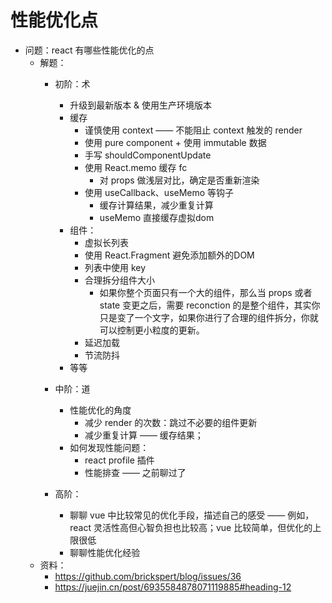 # 性能优化点

- 问题：react 有哪些性能优化的点
    - 解题：
        - 初阶：术
            - 升级到最新版本 & 使用生产环境版本
            - 缓存
                - 谨慎使用 context —— 不能阻止 context 触发的 render
                - 使用 pure component  + 使用 immutable 数据
                - 手写 shouldComponentUpdate
                - 使用 React.memo 缓存 fc
                    - 对 props 做浅层对比，确定是否重新渲染
                - 使用 useCallback、useMemo 等钩子
                    - 缓存计算结果，减少重复计算
                    - useMemo 直接缓存虚拟dom
            - 组件：
                - 虚拟长列表
                - 使用 React.Fragment 避免添加额外的DOM
                - 列表中使用 key
                - 合理拆分组件大小
                    - 如果你整个页面只有一个大的组件，那么当 props 或者 state 变更之后，需要 reconction 的是整个组件，其实你只是变了一个文字，如果你进行了合理的组件拆分，你就可以控制更小粒度的更新。
                - 延迟加载
                - 节流防抖
            - 等等
        - 中阶：道
            - 性能优化的角度
                - 减少 render 的次数：跳过不必要的组件更新
                - 减少重复计算 —— 缓存结果；
            - 如何发现性能问题：
                - react profile 插件
                - 性能排查 —— 之前聊过了

        - 高阶：
            - 聊聊 vue 中比较常见的优化手段，描述自己的感受 —— 例如，react 灵活性高但心智负担也比较高；vue 比较简单，但优化的上限很低
            - 聊聊性能优化经验
    - 资料：
        - <https://github.com/brickspert/blog/issues/36>
        - <https://juejin.cn/post/6935584878071119885#heading-12>
